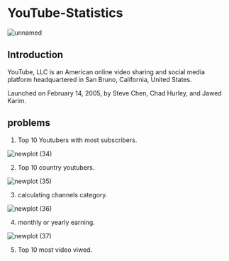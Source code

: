 # YouTube-Statistics

![unnamed](https://github.com/arshad33199/YouTube-Statistics/assets/142779412/da3eb932-e29c-46fa-ae10-57de785b3c4f)



## Introduction
 YouTube, LLC is an American online video sharing and social media platform headquartered in San Bruno, California, United States.

 Launched on February 14, 2005, by Steve Chen, Chad Hurley, and Jawed Karim.


## problems 
1) Top 10 Youtubers with most subscribers.
   
![newplot (34)](https://github.com/arshad33199/YouTube-Statistics/assets/142779412/12368352-d786-4e94-adc8-97408ebed272)




2) Top 10 country youtubers.

![newplot (35)](https://github.com/arshad33199/YouTube-Statistics/assets/142779412/945595a4-579c-4339-8c2a-73ec7f70e5e6)





3) calculating channels category.

![newplot (36)](https://github.com/arshad33199/YouTube-Statistics/assets/142779412/ce72ecb8-d513-460a-8866-676ce4551a7a)





4) monthly or yearly earning.
   
![newplot (37)](https://github.com/arshad33199/YouTube-Statistics/assets/142779412/2fee6c99-17cf-454e-bb2f-03a16e4666e6)




5) Top 10 most video viwed.












